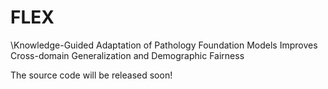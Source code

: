 # FLEX
\Knowledge-Guided Adaptation of Pathology Foundation Models Improves Cross-domain Generalization and Demographic Fairness

<!-- include  -->

The source code will be released soon!
